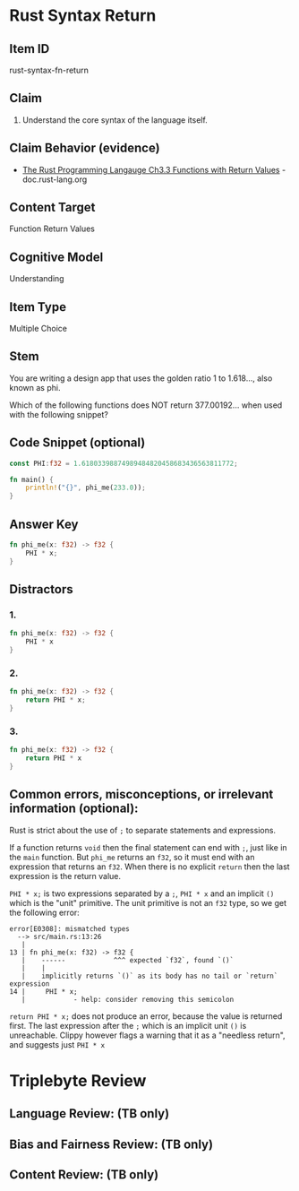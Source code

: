 # Rust Syntax Return

## Item ID
rust-syntax-fn-return

## Claim
1. Understand the core syntax of the language itself.

## Claim Behavior (evidence)

* [The Rust Programming Langauge Ch3.3 Functions with Return Values](https://doc.rust-lang.org/stable/book/ch03-03-how-functions-work.html#functions-with-return-values) - doc.rust-lang.org

## Content Target
Function Return Values

## Cognitive Model
Understanding

## Item Type
Multiple Choice

## Stem

You are writing a design app that uses the golden ratio 1 to 1.618..., also known as phi.

Which of the following functions does NOT return 377.00192... when used with the following snippet?


## Code Snippet (optional)
```rust
const PHI:f32 = 1.61803398874989484820458683436563811772;

fn main() {
    println!("{}", phi_me(233.0));
}
```

## Answer Key
```rust
fn phi_me(x: f32) -> f32 {
    PHI * x;
}
```


## Distractors
### 1.
```rust
fn phi_me(x: f32) -> f32 {
    PHI * x
}
```


### 2.
```rust
fn phi_me(x: f32) -> f32 {
    return PHI * x;
}
```


### 3.
```rust
fn phi_me(x: f32) -> f32 {
    return PHI * x
}
```

## Common errors, misconceptions, or irrelevant information (optional):

Rust is strict about the use of `;` to separate statements and expressions.

If a function returns `void` then the final statement can end with `;`, just like in the `main` function.  But `phi_me` returns an `f32`, so it must end with an expression that returns an `f32`.  When there is no explicit `return` then the last expression is the return value.

`PHI * x;` is two expressions separated by a `;`, `PHI * x` and an implicit `()` which is the "unit" primitive.  The unit primitive is not an `f32` type, so we get the following error:

```
error[E0308]: mismatched types
  --> src/main.rs:13:26
   |
13 | fn phi_me(x: f32) -> f32 {
   |    ------            ^^^ expected `f32`, found `()`
   |    |
   |    implicitly returns `()` as its body has no tail or `return` expression
14 |     PHI * x;
   |            - help: consider removing this semicolon
```

`return PHI * x;` does not produce an error, because the value is returned first.  The last expression after the `;` which is an implicit unit `()` is unreachable.  Clippy however flags a warning that it as a "needless return", and suggests just `PHI * x`

# Triplebyte Review


## Language Review: (TB only)


## Bias and Fairness Review: (TB only)


## Content Review: (TB only)

